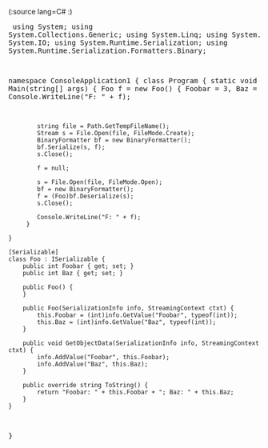 

(:source lang=C# :) <pre class="escaped">
using System;
using System.Collections.Generic;
using System.Linq;
using System.Text;
using System.IO;
using System.Runtime.Serialization;
using System.Runtime.Serialization.Formatters.Binary;

namespace ConsoleApplication1 {
    class Program {
        static void Main(string[] args) {
            Foo f = new Foo() { Foobar = 3, Baz = 4 };
            Console.WriteLine("F: " + f);

            string file = Path.GetTempFileName();
            Stream s = File.Open(file, FileMode.Create);
            BinaryFormatter bf = new BinaryFormatter();
            bf.Serialize(s, f);
            s.Close();

            f = null;

            s = File.Open(file, FileMode.Open);
            bf = new BinaryFormatter();
            f = (Foo)bf.Deserialize(s);
            s.Close();

            Console.WriteLine("F: " + f);
         }

    }

    [Serializable]
    class Foo : ISerializable {
        public int Foobar { get; set; }
        public int Baz { get; set; }

        public Foo() {
        }

        public Foo(SerializationInfo info, StreamingContext ctxt) {
            this.Foobar = (int)info.GetValue("Foobar", typeof(int));
            this.Baz = (int)info.GetValue("Baz", typeof(int));
        }

        public void GetObjectData(SerializationInfo info, StreamingContext ctxt) {
            info.AddValue("Foobar", this.Foobar);
            info.AddValue("Baz", this.Baz);
        }

        public override string ToString() {
            return "Foobar: " + this.Foobar + "; Baz: " + this.Baz;
        }
    }
}

</pre>

